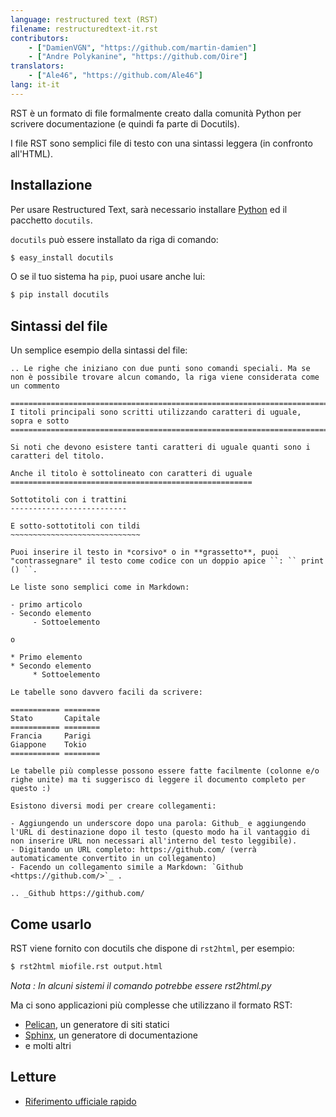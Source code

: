 ```yaml
---
language: restructured text (RST)
filename: restructuredtext-it.rst
contributors:
    - ["DamienVGN", "https://github.com/martin-damien"]
    - ["Andre Polykanine", "https://github.com/Oire"]
translators:
    - ["Ale46", "https://github.com/Ale46"]
lang: it-it
---
```


RST è un formato di file formalmente creato dalla comunità Python per scrivere documentazione (e quindi fa parte di Docutils).

I file RST sono semplici file di testo con una sintassi leggera (in confronto all'HTML).

## Installazione

Per usare Restructured Text, sarà necessario installare [Python](http://www.python.org) ed il pacchetto `docutils`.

`docutils` può essere installato da riga di comando:

```bash
$ easy_install docutils
```

O se il tuo sistema ha `pip`, puoi usare anche lui:

```bash
$ pip install docutils
```


## Sintassi del file

Un semplice esempio della sintassi del file:

```
.. Le righe che iniziano con due punti sono comandi speciali. Ma se non è possibile trovare alcun comando, la riga viene considerata come un commento

===============================================================================
I titoli principali sono scritti utilizzando caratteri di uguale, sopra e sotto
===============================================================================

Si noti che devono esistere tanti caratteri di uguale quanti sono i caratteri del titolo.

Anche il titolo è sottolineato con caratteri di uguale
======================================================

Sottotitoli con i trattini
--------------------------

E sotto-sottotitoli con tildi
~~~~~~~~~~~~~~~~~~~~~~~~~~~~~

Puoi inserire il testo in *corsivo* o in **grassetto**, puoi "contrassegnare" il testo come codice con un doppio apice ``: `` print () ``.

Le liste sono semplici come in Markdown:

- primo articolo
- Secondo elemento
     - Sottoelemento

o

* Primo elemento
* Secondo elemento
     * Sottoelemento

Le tabelle sono davvero facili da scrivere:

=========== ========
Stato       Capitale
=========== ========
Francia     Parigi
Giappone    Tokio
=========== ========

Le tabelle più complesse possono essere fatte facilmente (colonne e/o righe unite) ma ti suggerisco di leggere il documento completo per questo :)

Esistono diversi modi per creare collegamenti:

- Aggiungendo un underscore dopo una parola: Github_ e aggiungendo l'URL di destinazione dopo il testo (questo modo ha il vantaggio di non inserire URL non necessari all'interno del testo leggibile).
- Digitando un URL completo: https://github.com/ (verrà automaticamente convertito in un collegamento)
- Facendo un collegamento simile a Markdown: `Github <https://github.com/>`_ .

.. _Github https://github.com/

```


## Come usarlo

RST viene fornito con docutils che dispone di `rst2html`, per esempio:

```bash
$ rst2html miofile.rst output.html
```

*Nota : In alcuni sistemi il comando potrebbe essere rst2html.py*

Ma ci sono applicazioni più complesse che utilizzano il formato RST:

- [Pelican](http://blog.getpelican.com/), un generatore di siti statici
- [Sphinx](http://sphinx-doc.org/), un generatore di documentazione
- e molti altri


## Letture

- [Riferimento ufficiale rapido](http://docutils.sourceforge.net/docs/user/rst/quickref.html)

